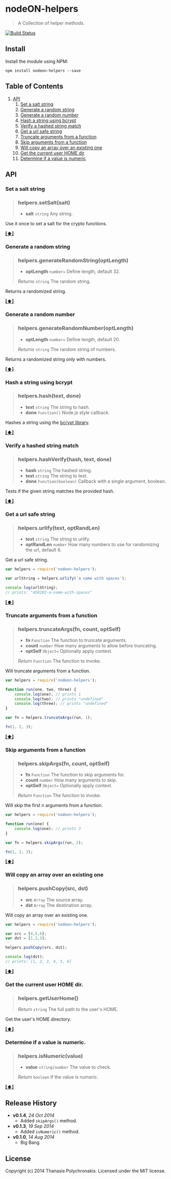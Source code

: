 # nodeON-helpers

> A Collection of helper methods.

[![Build Status](https://secure.travis-ci.org/thanpolas/nodeOn-helpers.png?branch=master)](http://travis-ci.org/thanpolas/nodeOn-helpers)

## Install

Install the module using NPM:

```
npm install nodeon-helpers --save
```

## <a name='TOC'>Table of Contents</a>

1. [API](#api)
    1. [Set a salt string](#setSalt)
    1. [Generate a random string](#generateRandomString)
    1. [Generate a random number](#generateRandomNumber)
    1. [Hash a string using bcrypt](#hash)
    1. [Verify a hashed string match](#hashVerify)
    1. [Get a url safe string](#urlify)
    1. [Truncate arguments from a function](#truncateArgs)
    1. [Skip arguments from a function](#skipArgs)
    1. [Will copy an array over an existing one](#pushCopy)
    1. [Get the current user HOME dir](#getUserHome)
    1. [Determine if a value is numeric](#isNumeric)

## API

### <a name='setSalt'>Set a salt string</a>

> ### helpers.setSalt(salt)
>
>    * **salt** `string` Any string.

Use it once to set a salt for the crypto functions.

**[[⬆]](#TOC)**

### <a name='generateRandomString'>Generate a random string</a>

> ### helpers.generateRandomString(optLength)
>
>    * **optLength** `number=` Define length, default 32.
>
> *Returns* `string` The random string.

Returns a randomized string.

**[[⬆]](#TOC)**


### <a name='generateRandomNumber'>Generate a random number</a>

> ### helpers.generateRandomNumber(optLength)
>
>    * **optLength** `number=` Define length, default 20.
>
> *Returns* `string` The random string of numbers.

Returns a randomized string only with numbers.

**[[⬆]](#TOC)**


### <a name='hash'>Hash a string using bcrypt</a>

> ### helpers.hash(text, done)
>
>    * **text** `string` The string to hash.
>    * **done** `Function()` Node.js style callback.
>

Hashes a string using the [bcrypt library](https://github.com/ncb000gt/node.bcrypt.js/).

**[[⬆]](#TOC)**


### <a name='hashVerify'>Verify a hashed string match</a>

> ### helpers.hashVerify(hash, text, done)
>
>    * **hash** `string` The hashed string.
>    * **text** `string` The string to test.
>    * **done** `Function(boolean)` Callback with a single argument, boolean.
>

Tests if the given string matches the provided hash.

**[[⬆]](#TOC)**


### <a name='urlify'>Get a url safe string</a>

> ### helpers.urlify(text, optRandLen)
>
>    * **text** `string` The string to urlify.
>    * **optRandLen** `number` How many numbers to use for randomizing the url, default 6.

Get a url safe string.

```js
var helpers = require('nodeon-helpers');

var urlString = helpers.urlify('a name with spaces');

console.log(urlString);
// prints: "458202-a-name-with-spaces"
```

**[[⬆]](#TOC)**

### <a name='truncateArgs'>Truncate arguments from a function</a>

> ### helpers.truncateArgs(fn, count, optSelf)
>
>    * **fn** `Function` The function to truncate arguments.
>    * **count** `number` How many arguments to allow before truncating.
>    * **optSelf** `Object=` Optionally apply context.
>
> *Return* `Function` The function to invoke.

Will truncate arguments from a function.

```js
var helpers = require('nodeon-helpers');

function run(one, two, three) {
    console.log(one); // prints 1
    console.log(two); // prints "undefined"
    console.log(three); // prints "undefined"
}

var fn = helpers.truncateArgs(run, 1);

fn(1, 2, 3);
```

**[[⬆]](#TOC)**

### <a name='skipArgs'>Skip arguments from a function</a>

> ### helpers.skipArgs(fn, count, optSelf)
>
>    * **fn** `Function` The function to skip arguments for.
>    * **count** `number` How many arguments to skip.
>    * **optSelf** `Object=` Optionally apply context.
>
> *Return* `Function` The function to invoke.

Will skip the first n arguments from a function.

```js
var helpers = require('nodeon-helpers');

function run(one) {
    console.log(one); // prints 3
}

var fn = helpers.skipArgs(run, 2);

fn(1, 2, 3);
```

**[[⬆]](#TOC)**




### <a name='pushCopy'>Will copy an array over an existing one</a>

> ### helpers.pushCopy(src, dst)
>
>    * **src** `Array` The source array.
>    * **dst** `Array` The destination array.
>

Will copy an array over an existing one.

```js
var helpers = require('nodeon-helpers');

var src = [4,5,6];
var dst = [1,2,3];

helpers.pushCopy(src, dst);

console.log(dst);
// prints: [1, 2, 3, 4, 5, 6]
```

**[[⬆]](#TOC)**

### <a name='getUserHome'>Get the current user HOME dir.</a>

> ### helpers.getUserHome()
>
> *Return* `string` The full path to the user's HOME.

Get the user's HOME directory.

**[[⬆]](#TOC)**

### <a name='isNumeric'>Determine if a value is numeric.</a>

> ### helpers.isNumeric(value)
>
>    * **value** `string|number` The value to check.
>
> *Return* `boolean` If the value is numeric.

**[[⬆]](#TOC)**

## Release History

- **v0.1.4**, *24 Oct 2014*
    - Added `skipArgs()` method.
- **v0.1.3**, *19 Sep 2014*
    - Added `isNumeric()` method.
- **v0.1.0**, *14 Aug 2014*
    - Big Bang

## License

Copyright (c) 2014 Thanasis Polychronakis. Licensed under the MIT license.
